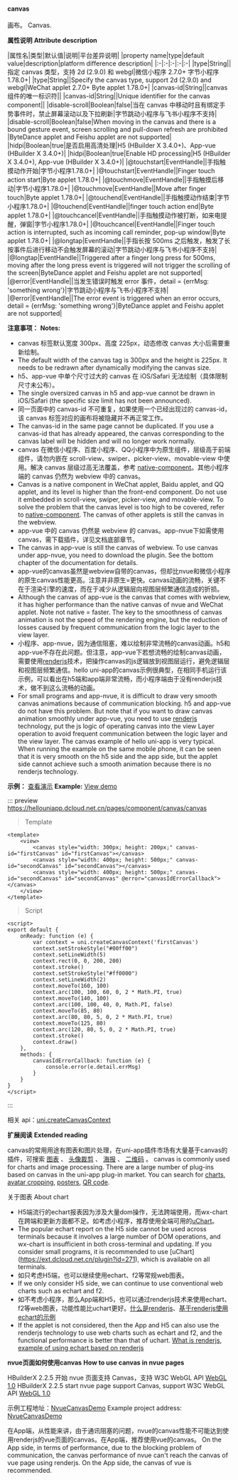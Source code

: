 #### canvas

画布。
Canvas.

**属性说明**
**Attribute description**

|属性名|类型|默认值|说明|平台差异说明|
|property name|type|default value|description|platform difference description|
|:-|:-|:-|:-|:-|
|type|String||指定 canvas 类型，支持 2d (2.9.0) 和 webgl|微信小程序 2.7.0+ 字节小程序1.78.0+|
|type|String||Specify the canvas type, support 2d (2.9.0) and webgl|WeChat applet 2.7.0+ Byte applet 1.78.0+|
|canvas-id|String||canvas 组件的唯一标识符||
|canvas-id|String||Unique identifier for the canvas component||
|disable-scroll|Boolean|false|当在 canvas 中移动时且有绑定手势事件时，禁止屏幕滚动以及下拉刷新|字节跳动小程序与飞书小程序不支持|
|disable-scroll|Boolean|false|When moving in the canvas and there is a bound gesture event, screen scrolling and pull-down refresh are prohibited |ByteDance applet and Feishu applet are not supported|
|hidpi|Boolean|true|是否启用高清处理|H5 (HBuilder X 3.4.0+)、App-vue (HBuilder X 3.4.0+)|
|hidpi|Boolean|true|Enable HD processing|H5 (HBuilder X 3.4.0+), App-vue (HBuilder X 3.4.0+)|
|@touchstart|EventHandle||手指触摸动作开始|字节小程序1.78.0+|
|@touchstart|EventHandle||Finger touch action start|Byte applet 1.78.0+|
|@touchmove|EventHandle||手指触摸后移动|字节小程序1.78.0+|
|@touchmove|EventHandle||Move after finger touch|Byte applet 1.78.0+|
|@touchend|EventHandle||手指触摸动作结束|字节小程序1.78.0+|
|@touchend|EventHandle||finger touch action end|Byte applet 1.78.0+|
|@touchcancel|EventHandle||手指触摸动作被打断，如来电提醒，弹窗|字节小程序1.78.0+|
|@touchcancel|EventHandle||Finger touch action is interrupted, such as incoming call reminder, pop-up window|Byte applet 1.78.0+|
|@longtap|EventHandle||手指长按 500ms 之后触发，触发了长按事件后进行移动不会触发屏幕的滚动|字节跳动小程序与飞书小程序不支持|
|@longtap|EventHandle||Triggered after a finger long press for 500ms, moving after the long press event is triggered will not trigger the scrolling of the screen|ByteDance applet and Feishu applet are not supported|
|@error|EventHandle||当发生错误时触发 error 事件，detail = {errMsg: 'something wrong'}|字节跳动小程序与飞书小程序不支持|
|@error|EventHandle||The error event is triggered when an error occurs, detail = {errMsg: 'something wrong'}|ByteDance applet and Feishu applet are not supported|

**注意事项：**
**Notes:**

* canvas 标签默认宽度 300px、高度 225px，动态修改 canvas 大小后需要重新绘制。
* The default width of the canvas tag is 300px and the height is 225px. It needs to be redrawn after dynamically modifying the canvas size.
* h5、app-vue 中单个尺寸过大的 canvas 在 iOS/Safari 无法绘制（具体限制尺寸未公布）。
* The single oversized canvas in h5 and app-vue cannot be drawn in iOS/Safari (the specific size limit has not been announced).
* 同一页面中的 canvas-id 不可重复，如果使用一个已经出现过的 canvas-id，该 canvas 标签对应的画布将被隐藏并不再正常工作。
* The canvas-id in the same page cannot be duplicated. If you use a canvas-id that has already appeared, the canvas corresponding to the canvas label will be hidden and will no longer work normally.
* canvas 在微信小程序、百度小程序、QQ小程序中为原生组件，层级高于前端组件，请勿内嵌在 scroll-view、swiper、picker-view、movable-view 中使用。解决 canvas 层级过高无法覆盖，参考 [native-component](/component/native-component)。其他小程序端的 canvas 仍然为 webview 中的 canvas。
* Canvas is a native component in WeChat applet, Baidu applet, and QQ applet, and its level is higher than the front-end component. Do not use it embedded in scroll-view, swiper, picker-view, and movable-view. To solve the problem that the canvas level is too high to be covered, refer to [native-component](/component/native-component). The canvas of other applets is still the canvas in the webview.
* app-vue 中的 canvas 仍然是 webview 的 canvas。app-nvue下如需使用canvas，需下载插件，详见文档底部章节。
* The canvas in app-vue is still the canvas of webview. To use canvas under app-nvue, you need to download the plugin. See the bottom chapter of the documentation for details.
* app-vue的canvas虽然是webview自带的canvas，但却比nvue和微信小程序的原生canvas性能更高。注意并非原生=更快。canvas动画的流畅，关键不在于渲染引擎的速度，而在于减少从逻辑层向视图层频繁通信造成的折损。
* Although the canvas of app-vue is the canvas that comes with webview, it has higher performance than the native canvas of nvue and WeChat applet. Note not native = faster. The key to the smoothness of canvas animation is not the speed of the rendering engine, but the reduction of losses caused by frequent communication from the logic layer to the view layer.
* 小程序、app-nvue，因为通信阻塞，难以绘制非常流畅的canvas动画。h5和app-vue不存在此问题。但注意，app-vue下若想流畅的绘制canvas动画，需要使用[renderjs](https://uniapp.dcloud.io/tutorial/renderjs?id=renderjs)技术，把操作canvas的js逻辑放到视图层运行，避免逻辑层和视图层频繁通信。hello uni-app的canvas示例很典型，在相同手机运行该示例，可以看出在h5端和app端非常流畅，而小程序端由于没有renderjs技术，做不到这么流畅的动画。
* For small programs and app-nvue, it is difficult to draw very smooth canvas animations because of communication blocking. h5 and app-vue do not have this problem. But note that if you want to draw canvas animation smoothly under app-vue, you need to use [renderjs](https://uniapp.dcloud.io/tutorial/renderjs?id=renderjs) technology, put the js logic of operating canvas into the view Layer operation to avoid frequent communication between the logic layer and the view layer. The canvas example of hello uni-app is very typical. When running the example on the same mobile phone, it can be seen that it is very smooth on the h5 side and the app side, but the applet side cannot achieve such a smooth animation because there is no renderjs technology.

**示例：** [查看演示](https://hellouniapp.dcloud.net.cn/pages/component/canvas/canvas)
**Example:** [View demo](https://hellouniapp.dcloud.net.cn/pages/component/canvas/canvas)
 
::: preview https://hellouniapp.dcloud.net.cn/pages/component/canvas/canvas
> Template
```vue
<template>
	<view>
		<canvas style="width: 300px; height: 200px;" canvas-id="firstCanvas" id="firstCanvas"></canvas>
		<canvas style="width: 400px; height: 500px;" canvas-id="secondCanvas" id="secondCanvas"></canvas>
		<canvas style="width: 400px; height: 500px;" canvas-id="secondCanvas" id="secondCanvas" @error="canvasIdErrorCallback"></canvas>
	</view>
</template>
```
> Script
```vue
<script>
export default {
	onReady: function (e) {
		var context = uni.createCanvasContext('firstCanvas')
		context.setStrokeStyle("#00ff00")
		context.setLineWidth(5)
		context.rect(0, 0, 200, 200)
		context.stroke()
		context.setStrokeStyle("#ff0000")
		context.setLineWidth(2)
		context.moveTo(160, 100)
		context.arc(100, 100, 60, 0, 2 * Math.PI, true)
		context.moveTo(140, 100)
		context.arc(100, 100, 40, 0, Math.PI, false)
		context.moveTo(85, 80)
		context.arc(80, 80, 5, 0, 2 * Math.PI, true)
		context.moveTo(125, 80)
		context.arc(120, 80, 5, 0, 2 * Math.PI, true)
		context.stroke()
		context.draw()
	},
	methods: {
		canvasIdErrorCallback: function (e) {
			console.error(e.detail.errMsg)
		}
	}
}
</script>
```
:::
 
相关 api：[uni.createCanvasContext](/api/canvas/createCanvasContext)

**扩展阅读**
**Extended reading**

canvas的常用用途有图表和图片处理，在uni-app插件市场有大量基于canvas的插件，可搜索 [图表](https://ext.dcloud.net.cn/search?q=图表) 、 [头像裁剪](https://ext.dcloud.net.cn/search?q=头像裁剪) 、 [海报](https://ext.dcloud.net.cn/search?q=海报) 、 [二维码](https://ext.dcloud.net.cn/search?q=%E4%BA%8C%E7%BB%B4%E7%A0%81) 。
canvas is commonly used for charts and image processing. There are a large number of plug-ins based on canvas in the uni-app plug-in market. You can search for [charts](https://ext.dcloud.net.cn/search?q=%E5%9B%BE%E8%A1%A8), [avatar cropping](https://ext.dcloud.net.cn/search?q=%E5%A4%B4%E5%83%8F%E8%A3%81%E5%89%AA), [posters](https://ext.dcloud.net.cn/search?q=%E6%B5%B7%E6%8A%A5), [QR code](https://ext.dcloud.net.cn/search?q=%E4%BA%8C%E7%BB%B4%E7%A0%81).

关于图表
About chart
- H5端流行的echart报表因为涉及大量dom操作，无法跨端使用，而wx-chart在跨端和更新方面都不足。如考虑小程序，推荐使用全端可用的[uChart](https://ext.dcloud.net.cn/plugin?id=271)。
- The popular echart report on the H5 side cannot be used across terminals because it involves a large number of DOM operations, and wx-chart is insufficient in both cross-terminal and updating. If you consider small programs, it is recommended to use [uChart] (https://ext.dcloud.net.cn/plugin?id=271), which is available on all terminals.
- 如只考虑H5端，也可以继续使用echart、f2等常规web图表。
- If we only consider H5 side, we can continue to use conventional web charts such as echart and f2.
- 如不考虑小程序，那么App端和H5，也可以通过renderjs技术来使用echart、f2等web图表，功能性能比uchart更好。[什么是renderjs](https://uniapp.dcloud.io/frame?id=renderjs)、[基于renderjs使用echart的示例](https://ext.dcloud.net.cn/plugin?id=1207)
- If the applet is not considered, then the App and H5 can also use the renderjs technology to use web charts such as echart and f2, and the functional performance is better than that of uchart. [What is renderjs](https://uniapp.dcloud.io/frame?id=renderjs), [example of using echart based on renderjs](https://ext.dcloud.net.cn/plugin?id=1207)


**nvue页面如何使用canvas**
**How to use canvas in nvue pages**

HBuilderX 2.2.5 开始 nvue 页面支持 Canvas，支持 W3C WebGL API [WebGL 1.0](https://www.khronos.org/registry/webgl/specs/latest/1.0/)
HBuilderX 2.2.5 start nvue page support Canvas, support W3C WebGL API [WebGL 1.0](https://www.khronos.org/registry/webgl/specs/latest/1.0/)

示例工程地址：[NvueCanvasDemo](https://github.com/dcloudio/NvueCanvasDemo)
Example project address: [NvueCanvasDemo](https://github.com/dcloudio/NvueCanvasDemo)

在App端，从性能来讲，由于通讯阻塞的问题，nvue的canvas性能不可能达到使用renderjs的vue页面的canvas。在App端，推荐使用vue的canvas。
On the App side, in terms of performance, due to the blocking problem of communication, the canvas performance of nvue can't reach the canvas of vue page using renderjs. On the App side, the canvas of vue is recommended.
